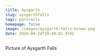 ```yaml
---
title: Aysgarth
slug: aysgarthfalls
tags: portraits
homepage: false
image: /images/aysgarth-falls-brown.png
date: 2019-04-24T19:49:02.974Z
---
```

Picture of Aysgarth Falls
